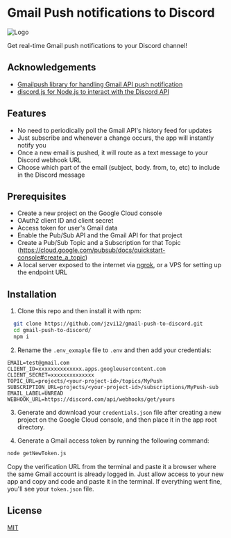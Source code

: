 
# Gmail Push notifications to Discord

![Logo](https://app.integrately.com/i/schema/gmail_discord_integrations.png)

Get real-time Gmail push notifications to your Discord channel!


## Acknowledgements

 - [Gmailpush library for handling Gmail API push notification](https://github.com/byeokim/gmailpush)
 - [discord.js for Node.js to interact with the Discord API](https://discord.js.org/)

 
## Features

- No need to periodically poll the Gmail API's history feed for updates
- Just subscribe and whenever a change occurs, the app will instantly notify you
- Once a new email is pushed, it will route as a text message to your Discord webhook URL
- Choose which part of the email (subject, body. from, to, etc) to include in the Discord message


## Prerequisites
- Create a new project on the Google Cloud console
- OAuth2 client ID and client secret
- Access token for user's Gmail data
- Enable the Pub/Sub API and the Gmail API for that project
- Create a Pub/Sub Topic and a Subscription for that Topic (https://cloud.google.com/pubsub/docs/quickstart-console#create_a_topic)
- A local server exposed to the internet via [ngrok](https://ngrok.com/download), or a VPS for setting up the endpoint URL
## Installation

1. Clone this repo and then install it with npm:

```bash
  git clone https://github.com/jzvi12/gmail-push-to-discord.git
  cd gmail-push-to-discord/
  npm i
```
2. Rename the `.env_exmaple` file to `.env` and then add your credentials:

```
EMAIL=test@gmail.com
CLIENT_ID=xxxxxxxxxxxxxx.apps.googleusercontent.com
CLIENT_SECRET=xxxxxxxxxxxxxx
TOPIC_URL=projects/<your-project-id>/topics/MyPush
SUBSCRIPTION_URL=projects/<your-project-id>/subscriptions/MyPush-sub
EMAIL_LABEL=UNREAD
WEBHOOK_URL=https://discord.com/api/webhooks/get/yours
```

3. Generate and download your `credentials.json` file after creating a new project on the Google Cloud console, and then place it in the app root directory.

4. Generate a Gmail access token by running the following command:

```bash
node getNewToken.js
```
Copy the verification URL from the terminal and paste it a browser where the same Gmail account is already logged in.
Just allow access to your new app and copy and code and paste it in the terminal.
If everything went fine, you'll see your `token.json` file.




## License

[MIT](https://choosealicense.com/licenses/mit/)

